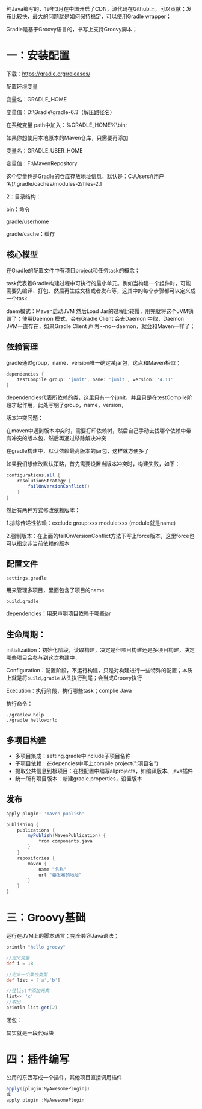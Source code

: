 

纯Java编写的，19年3月在中国开启了CDN，源代码在Github上，可以贡献；发布比较快，最大的问题就是如何保持稳定，可以使用Gradle wrapper；

Gradle是基于Groovy语言的，书写上支持Groovy脚本；

# 一：安装配置

下载：https://gradle.org/releases/ 

配置环境变量

变量名：GRADLE_HOME

变量值：D:\Gradle\gradle-6.3（解压路径名）

在系统变量 path中加入：%GRADLE_HOME%\bin;



如果你想使用本地原本的Maven仓库，只需要再添加

变量名：GRADLE_USER_HOME

变量值：F:\MavenRepository

这个变量也是Gradle的仓库存放地址信息，默认是：C:/Users/(用户名)/.gradle/caches/modules-2/files-2.1

2：目录结构：

bin：命令

gradle/userhome

gradle/cache：缓存

## 核心模型

在Gradle的配置文件中有项目project和任务task的概念；

task代表着Gradle构建过程中可执行的最小单元。例如当构建一个组件时，可能需要先编译、打包、然后再生成文档或者发布等，这其中的每个步骤都可以定义成一个task

daem模式：Maven启动JVM 然后Load Jar的过程比较慢，用完就将这个JVM销毁了；使用Daemon 模式，会有Gradle Client 会去Daemon 中取，Daemon JVM一直存在，如果Gradle Client 声明 --no--daemon，就会和Maven一样了；

## 依赖管理

gradle通过group，name，version唯一确定某jar包，这点和Maven相似；

```groovy
dependencies {
    testCompile group: 'junit', name: 'junit', version: '4.11'
}
```

dependencies代表所依赖的类，这里只有一个junit，并且只是在testCompile阶段才起作用，此处写明了group，name，version，

版本冲突问题：

在maven中遇到版本冲突时，需要打印依赖树，然后自己手动去找哪个依赖中带有冲突的版本包，然后再通过移除解决冲突

在gradle构建中，默认依赖最高版本的jar包，这样就方便多了

如果我们想修改默认策略，首先需要设置当版本冲突时，构建失败，如下：

```groovy
configurations.all {
    resolutionStrategy {
        failOnVersionConflict()
    }
}
```

然后有两种方式修改依赖版本：

1.排除传递性依赖：exclude group:xxx module:xxx (module就是name)

2.强制版本：在上面的failOnVersionConflict方法下写上force版本，这里force也可以指定非当前依赖的版本

## 配置文件

`settings.gradle ` 

用来管理多项目，里面包含了项目的name

` build.gradle ` 

dependencies：用来声明项目依赖于哪些jar

## 生命周期：

initializaition：初始化阶段，读取构建，决定是但项目构建还是多项目构建，决定哪些项目会参与到这次构建中，

Configuration：配置阶段，不运行构建，只是对构建进行一些特殊的配置；本质上就是将` build,gradle ` 从头执行到尾；会当成Groovy执行

Execution：执行阶段，执行哪些task；complie Java



执行命令：

```shell
./gradlew help
./gradle helloworld
```

## 多项目构建

- 多项目集成：setting.gradle中include子项目名称
- 子项目依赖：在depencies中写上compile project(":项目名")
- 提取公共信息到根项目：在根配置中编写allprojects，如编译版本、java插件
- 统一所有项目版本：新建gradle.properties，设置版本

## 发布

```groovy
apply plugin: 'maven-publish'

publishing {
    publications {
        myPublish(MavenPublication) {
            from components.java
        }
    }
    repositories {
        maven {
            name "名称"
            url "要发布的地址"
        }
    }
}
```



# 三：Groovy基础

运行在JVM上的脚本语言；完全兼容Java语法；

```groovy
println "hello groovy"

//定义变量
def i = 18

//定义一个集合类型
def list = ['a','b']

//往list中添加元素
list<< 'c'
//取出
println list.get(2)
```

闭包：

其实就是一段代码块



# 四：插件编写

公用的东西写成一个插件，其他项目直接调用插件

```groovy
apply([plugin:MyAwesomePlugin])
或 
apply plugin :MyAwesomePlugin
```

